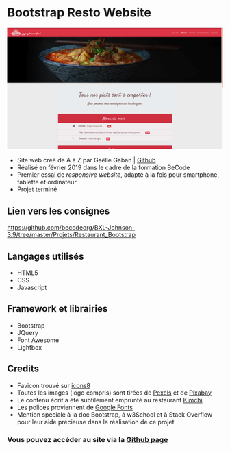 # Bootstrap Resto Website

![Capture d'écran du site](/assets/img/screen.png "Screenshot")

* Site web créé de A à Z par Gaëlle Gaban | [Github](https://github.com/Gaellga)    
* Réalisé en février 2019 dans le cadre de la formation BeCode  
* Premier essai de *responsive website*, adapté à la fois pour smartphone, tablette et ordinateur
* Projet terminé 

## Lien vers les consignes
https://github.com/becodeorg/BXL-Johnson-3.9/tree/master/Projets/Restaurant_Bootstrap


## Langages utilisés  

* HTML5
* CSS
* Javascript  

## Framework et librairies
* Bootstrap
* JQuery
* Font Awesome
* Lightbox

## Credits
* Favicon trouvé sur [icons8](https://icons8.com/icons/set/favicon)    
* Toutes les images (logo compris) sont tirées de [Pexels](https://www.pexels.com/) et de [Pixabay](https://pixabay.com/)   
* Le contenu écrit a été subtilement emprunté au restaurant [Kimchi](http://www.kimchi.lu/)   
* Les polices proviennent de [Google Fonts](https://fonts.google.com/)   
* Mention spéciale à la doc Bootstrap, à w3School et à Stack Overflow pour leur aide précieuse dans la réalisation de ce projet
  
### Vous pouvez accéder au site via la [Github page](https://gaellga.github.io/bootstrap-resto-website/)

